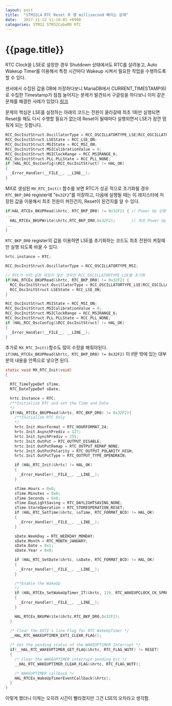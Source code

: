 ```yaml
---
layout: post
title:  "STM32L4 RTC Reset 후 몇 millisecond 빠지는 문제"
date:   2017-11-12 11:16:01 +0900
categories: STM32 STM32CubeMX RTC
---
```


# {{page.title}}

RTC Clock을 LSE로 설정한 경우 Shutdown 상태에서도 RTC를 살려놓고, Auto Wakeup Timer를 이용해서 특정 시간마다 Wakeup 시켜서 필요한 작업을 수행하도록 할 수 있다.

센서에서 수집된 값을 DB에 저장하다보니 MariaDB에서 CURRENT_TIMESTAMP(6)로 수집한 Timestamp가 점점 늘어지는 문제가 발견되서 구글링을 하다보니 이미 같은 문제를 해결한 사례가 있었다.[링크](https://community.st.com/thread/41058-stm32-rtc-loses-one-second-after-each-reset)

문제의 핵심은 LSE를 설정하는 아래의 코드는 전원이 올라갈때 최초 1회만 실행되면 Reset을 해도 다시 수행할 필요가 없는데 Reset이 될때마다 실행되면서 LSE가 잠깐 멈춰게 되는 듯합니다.
```c
RCC_OscInitStruct.OscillatorType = RCC_OSCILLATORTYPE_LSE|RCC_OSCILLATORTYPE_MSI;
RCC_OscInitStruct.LSEState = RCC_LSE_ON;
RCC_OscInitStruct.MSIState = RCC_MSI_ON;
RCC_OscInitStruct.MSICalibrationValue = 0;
RCC_OscInitStruct.MSIClockRange = RCC_MSIRANGE_6;
RCC_OscInitStruct.PLL.PLLState = RCC_PLL_NONE;
if (HAL_RCC_OscConfig(&RCC_OscInitStruct) != HAL_OK)
{
  _Error_Handler(__FILE__, __LINE__);
}
```

MX로 생성된 `MX_RTC_Init()` 함수를 보면 RTC가 성공 적으로 초기화될 경우 `RTC_BKP_DR0` register에 "`0x32F2`"를 저장하고, 다음에 실행될 때는 이 레지스터에 저장된 값을 이용해서 최초 전원이 켜진건지, Reset이 된건지를 알 수 있다.

```c
if(HAL_RTCEx_BKUPRead(&hrtc, RTC_BKP_DR0) != 0x32F2) { // Power Up 상황인가? Reset 상황인가?
...
  HAL_RTCEx_BKUPWrite(&hrtc,RTC_BKP_DR0,0x32F2);       // 최초 Power Up 시 RTC_BKP_DR0에 저장
...
}
```

`RTC_BKP_DR0` register의 값을 이용하면 LSE를 초기화하는 코드도 최초 전원이 켜질때만 실행 되도록 바꿀 수 있다.
```c
hrtc.instance = RTC;

RCC_OscInitStruct.OscillatorType = RCC_OSCILLATORTYPE_MSI;

// RTC가 이미 설정 되있지 않는 경우만 RCC_OSCILLATORTYPE_LSE를 초기화
if(HAL_RTCEx_BKUPRead(&hrtc, RTC_BKP_DR0) != 0x32F2) {
  RCC_OscInitStruct.OscillatorType = RCC_OSCILLATORTYPE_LSE|RCC_OSCILLATORTYPE_MSI;
  RCC_OscInitStruct.LSEState = RCC_LSE_ON;
}

RCC_OscInitStruct.MSIState = RCC_MSI_ON;
RCC_OscInitStruct.MSICalibrationValue = 0;
RCC_OscInitStruct.MSIClockRange = RCC_MSIRANGE_6;
RCC_OscInitStruct.PLL.PLLState = RCC_PLL_NONE;
if (HAL_RCC_OscConfig(&RCC_OscInitStruct) != HAL_OK)
{
  _Error_Handler(__FILE__, __LINE__);
}

```

추가로 `MX_RTC_Init()`함수도 많이 수정을 해줘야된다. `if(HAL_RTCEx_BKUPRead(&hrtc, RTC_BKP_DR0) != 0x32F2)` 이 if문 밖에 있는 대부분의 내용을 안쪽으로 넣으면 된다.
```c
static void MX_RTC_Init(void)
{

  RTC_TimeTypeDef sTime;
  RTC_DateTypeDef sDate;

  hrtc.Instance = RTC;
  /**Initialize RTC and set the Time and Date 
  */
  if(HAL_RTCEx_BKUPRead(&hrtc, RTC_BKP_DR0) != 0x32F2){
    /**Initialize RTC Only 
    */
    hrtc.Init.HourFormat = RTC_HOURFORMAT_24;
    hrtc.Init.AsynchPrediv = 127;
    hrtc.Init.SynchPrediv = 255;
    hrtc.Init.OutPut = RTC_OUTPUT_DISABLE;
    hrtc.Init.OutPutRemap = RTC_OUTPUT_REMAP_NONE;
    hrtc.Init.OutPutPolarity = RTC_OUTPUT_POLARITY_HIGH;
    hrtc.Init.OutPutType = RTC_OUTPUT_TYPE_OPENDRAIN;

    if (HAL_RTC_Init(&hrtc) != HAL_OK)
    {
      _Error_Handler(__FILE__, __LINE__);
    }

    sTime.Hours = 0x0;
    sTime.Minutes = 0x0;
    sTime.Seconds = 0x0;
    sTime.DayLightSaving = RTC_DAYLIGHTSAVING_NONE;
    sTime.StoreOperation = RTC_STOREOPERATION_RESET;
    if (HAL_RTC_SetTime(&hrtc, &sTime, RTC_FORMAT_BCD) != HAL_OK)
    {
      _Error_Handler(__FILE__, __LINE__);
    }

    sDate.WeekDay = RTC_WEEKDAY_MONDAY;
    sDate.Month = RTC_MONTH_JANUARY;
    sDate.Date = 0x1;
    sDate.Year = 0x0;

    if (HAL_RTC_SetDate(&hrtc, &sDate, RTC_FORMAT_BCD) != HAL_OK)
    {
      _Error_Handler(__FILE__, __LINE__);
    }

    /**Enable the WakeUp 
    */
    if (HAL_RTCEx_SetWakeUpTimer_IT(&hrtc, 119, RTC_WAKEUPCLOCK_CK_SPRE_16BITS) != HAL_OK)
    {
      _Error_Handler(__FILE__, __LINE__);
    }

    HAL_RTCEx_BKUPWrite(&hrtc,RTC_BKP_DR0,0x32F2);
  }

  /* Clear the EXTI's line Flag for RTC WakeUpTimer */
  __HAL_RTC_WAKEUPTIMER_EXTI_CLEAR_FLAG();
  
  /* Get the pending status of the WAKEUPTIMER Interrupt */
  if(__HAL_RTC_WAKEUPTIMER_GET_FLAG(&hrtc, RTC_FLAG_WUTF) != RESET)
  {   
    /* Clear the WAKEUPTIMER interrupt pending bit */
    __HAL_RTC_WAKEUPTIMER_CLEAR_FLAG(&hrtc, RTC_FLAG_WUTF);

    /* WAKEUPTIMER callback */ 
    HAL_RTCEx_WakeUpTimerEventCallback(&hrtc);
  }
}
```

이렇게 했더니 이제는 오히려 시간이 빨라졌지만 그건 LSE의 오차라고 생각함.
